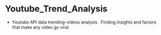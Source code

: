 # Youtube_Trend_Analysis

* Youtube API data trending-videos analysis . Finding insights and factors that make any video go viral.
  
